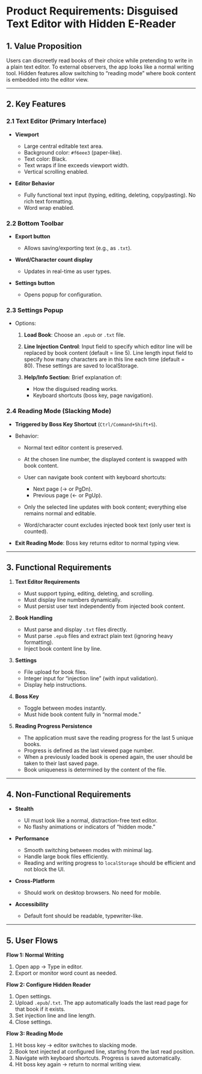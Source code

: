 # Product Requirements: **Disguised Text Editor with Hidden E-Reader**

## 1. Value Proposition

Users can discreetly read books of their choice while pretending to write in a plain text editor. To external observers, the app looks like a normal writing tool. Hidden features allow switching to “reading mode” where book content is embedded into the editor view.

---

## 2. Key Features

### 2.1 Text Editor (Primary Interface)

* **Viewport**

  * Large central editable text area.
  * Background color: `#f6eee3` (paper-like).
  * Text color: Black.
  * Text wraps if line exceeds viewport width.
  * Vertical scrolling enabled.

* **Editor Behavior**

  * Fully functional text input (typing, editing, deleting, copy/pasting). No rich text formatting.
  * Word wrap enabled.

### 2.2 Bottom Toolbar

* **Export button**

  * Allows saving/exporting text (e.g., as `.txt`).
* **Word/Character count display**

  * Updates in real-time as user types.
* **Settings button**

  * Opens popup for configuration.

### 2.3 Settings Popup

* Options:

  1. **Load Book**: Choose an `.epub` or `.txt` file.
  2. **Line Injection Control**: Input field to specify which editor line will be replaced by book content (default = line 5). Line length input field to specify how many characters are in this line each time (default = 80). These settings are saved to localStorage.
  3. **Help/Info Section**: Brief explanation of:

     * How the disguised reading works.
     * Keyboard shortcuts (boss key, page navigation).

### 2.4 Reading Mode (Slacking Mode)

* **Triggered by Boss Key Shortcut** (`Ctrl/Command+Shift+S`).
* Behavior:

  * Normal text editor content is preserved.
  * At the chosen line number, the displayed content is swapped with book content.
  * User can navigate book content with keyboard shortcuts:

    * Next page (→ or PgDn).
    * Previous page (← or PgUp).
  * Only the selected line updates with book content; everything else remains normal and editable.
  * Word/character count excludes injected book text (only user text is counted).
* **Exit Reading Mode**: Boss key returns editor to normal typing view.

---

## 3. Functional Requirements

1.  **Text Editor Requirements**

    *   Must support typing, editing, deleting, and scrolling.
    *   Must display line numbers dynamically.
    *   Must persist user text independently from injected book content.

2.  **Book Handling**

    *   Must parse and display `.txt` files directly.
    *   Must parse `.epub` files and extract plain text (ignoring heavy formatting).
    *   Inject book content line by line.

3.  **Settings**

    *   File upload for book files.
    *   Integer input for “injection line” (with input validation).
    *   Display help instructions.

4.  **Boss Key**

    *   Toggle between modes instantly.
    *   Must hide book content fully in “normal mode.”

5.  **Reading Progress Persistence**

    *   The application must save the reading progress for the last 5 unique books.
    *   Progress is defined as the last viewed page number.
    *   When a previously loaded book is opened again, the user should be taken to their last saved page.
    *   Book uniqueness is determined by the content of the file.

---

## 4. Non-Functional Requirements

*   **Stealth**

    *   UI must look like a normal, distraction-free text editor.
    *   No flashy animations or indicators of “hidden mode.”
*   **Performance**

    *   Smooth switching between modes with minimal lag.
    *   Handle large book files efficiently.
    *   Reading and writing progress to `localStorage` should be efficient and not block the UI.
*   **Cross-Platform**

    *   Should work on desktop browsers. No need for mobile.
*   **Accessibility**

    *   Default font should be readable, typewriter-like.

---

## 5. User Flows

**Flow 1: Normal Writing**

1.  Open app → Type in editor.
2.  Export or monitor word count as needed.

**Flow 2: Configure Hidden Reader**

1.  Open settings.
2.  Upload `.epub`/`.txt`. The app automatically loads the last read page for that book if it exists.
3.  Set injection line and line length.
4.  Close settings.

**Flow 3: Reading Mode**

1.  Hit boss key → editor switches to slacking mode.
2.  Book text injected at configured line, starting from the last read position.
3.  Navigate with keyboard shortcuts. Progress is saved automatically.
4.  Hit boss key again → return to normal writing view.